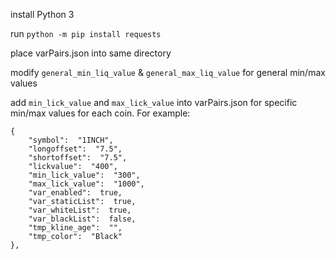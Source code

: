 
install Python 3

run `python -m pip install requests`

place varPairs.json into same directory

modify `general_min_liq_value` & `general_max_liq_value` for general min/max values

add `min_lick_value` and `max_lick_value` into varPairs.json for specific min/max values for each coin. For example:
```
{
	"symbol":  "1INCH",
	"longoffset":  "7.5",
	"shortoffset":  "7.5",
	"lickvalue":  "400",
	"min_lick_value":  "300",
	"max_lick_value":  "1000",
	"var_enabled":  true,
	"var_staticList":  true,
	"var_whiteList":  true,
	"var_blackList":  false,
	"tmp_kline_age":  "",
	"tmp_color":  "Black"
},
```
